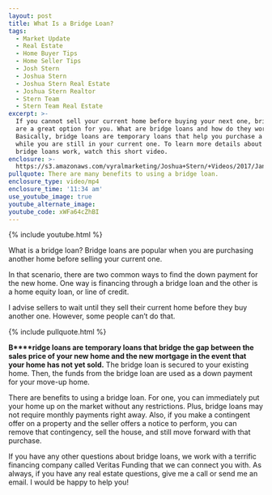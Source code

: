 ```yaml
---
layout: post
title: What Is a Bridge Loan?
tags:
  - Market Update
  - Real Estate
  - Home Buyer Tips
  - Home Seller Tips
  - Josh Stern
  - Joshua Stern
  - Joshua Stern Real Estate
  - Joshua Stern Realtor
  - Stern Team
  - Stern Team Real Estate
excerpt: >-
  If you cannot sell your current home before buying your next one, bridge loans
  are a great option for you. What are bridge loans and how do they work?
  Basically, bridge loans are temporary loans that help you purchase a new home
  while you are still in your current one. To learn more details about how
  bridge loans work, watch this short video.
enclosure: >-
  https://s3.amazonaws.com/vyralmarketing/Joshua+Stern/+Videos/2017/January/Salt+Lake+County+Real+Estate+Agent-+What+Is+a+Bridge+Loan%253F.mp4
pullquote: There are many benefits to using a bridge loan.
enclosure_type: video/mp4
enclosure_time: '11:34 am'
use_youtube_image: true
youtube_alternate_image:
youtube_code: xWFa64cZhBI
---
```



{% include youtube.html %}

What is a bridge loan? Bridge loans are popular when you are purchasing another home before selling your current one.

In that scenario, there are two common ways to find the down payment for the new home. One way is financing through a bridge loan and the other is a home equity loan, or line of credit.

I advise sellers to wait until they sell their current home before they buy another one. However, some people can’t do that.

{% include pullquote.html %}

**B****ridge loans are temporary loans that bridge the gap between the sales price of your new home and the new mortgage in the event that your home has not yet sold.** The bridge loan is secured to your existing home. Then, the funds from the bridge loan are used as a down payment for your move-up home.

There are benefits to using a bridge loan. For one, you can immediately put your home up on the market without any restrictions. Plus, bridge loans may not require monthly payments right away. Also, if you make a contingent offer on a property and the seller offers a notice to perform, you can remove that contingency, sell the house, and still move forward with that purchase.

If you have any other questions about bridge loans, we work with a terrific financing company called Veritas Funding that we can connect you with. As always, if you have any real estate questions, give me a call or send me an email. I would be happy to help you!